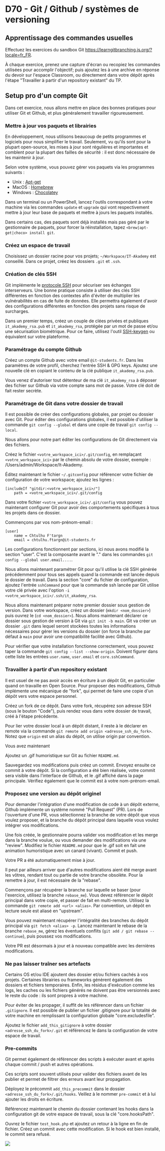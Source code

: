 # D70 - Git / Github / systèmes de versioning

## Apprentissage des commandes usuelles

Effectuez les exercices du sandbox Git https://learngitbranching.js.org/?locale=fr_FR.

À chaque exercice, prenez une capture d'écran ou recopiez les commandes utilisées pour accomplir l'objectif; puis ajoutez les à une archive en réponse du devoir sur l'espace Classroom, ou directement dans votre dépôt après l'étape "Travailler à partir d'un repository existant" du TP.

## Setup pro d'un compte Git

Dans cet exercice, nous allons mettre en place des bonnes pratiques pour utiliser Git et Github, et plus généralement travailler rigoureusement.

### Mettre à jour vos paquets et librairies

En développement, nous utilisons beaucoup de petits programmes et logiciels pour nous simplifier le travail. Seulement, vu qu'ils sont pour la plupart open-source, les mises à jour sont régulières et importantes et comblent pour la plupart des failles de sécurité : il est donc nécessaire de les maintenir à jour.

Selon votre système, vous pouvez gérer vos paquets via les programmes suivants :
  - Unix : [Apt-get](https://doc.ubuntu-fr.org/apt)
  - MacOS : [Homebrew](https://brew.sh/)
  - Windows : [Chocolatey](https://docs.chocolatey.org/en-us/getting-started)

Dans un terminal ou un PowerShell, lancez l'outils correspondant à votre machine via les commandes ```update``` et ```upgrade``` qui vont respectivement mettre à jour leur base de paquets et mettre à jours les paquets installés.

Dans certains cas, des paquets sont déjà installés mais pas géré par le gestionnaire de paquets, pour forcer la réinstallation, tapez ```<brew|apt-get|choco> install git```.

### Créez un espace de travail

Choisissez un dossier racine pour vos projets; ```~/Workspace/IT-Akademy``` est conseillé.
Dans ce projet, créez les dossiers ```.git``` et ```.ssh```.

### Création de clés SSH

Git implémente le [protocole SSH](https://www.ssh.com/academy/ssh/openssh#ssh-key-management) pour sécuriser ses échanges interserveurs.
Une bonne pratique consiste à utiliser des clés SSH différentes en fonction des contextes afin d'éviter de multiplier les vulnérabilités en cas de fuite de données. Elle permettra également d'avoir des configurations différentes en fonction des projets sans risque de surcharges.

Dans un premier temps, créez un couple de clées privées et publiques ```it_akademy_rsa.pub``` et ```it_akademy_rsa```, protégée par un mot de passe et/ou une sécurisation biométrique.
Pour ce faire, utilisez l'outil [SSH-keygen](https://www.ssh.com/academy/ssh/keygen) ou équivalent sur votre plateforme.

### Paramétrage du compte Github

Créez un compte Github avec votre email ```@it-students.fr```.
Dans les paramètres de votre profil, cherchez l'entrée SSH & GPG keys. Ajoutez une nouvelle clé en copiant le contenu de la clé publique ```it_akademy_rsa.pub```.

Vous venez d'autoriser tout détenteur de ma clé ```it_akademy_rsa``` à déposer des fichier sur Github via votre compte sans mot de passe. Votre clé doit de fait rester secrète.

### Paramétrage de Git dans votre dossier de travail

Il est possible de créer des configurations globales, par projet ou dossier avec Git. Pour éditer des configurations globales, il est possible d'utiliser la commande ```git config --global``` et dans une copie de travail ```git config --local```.

Nous allons pour notre part éditer les configurations de Git directement via des fichiers.

Créez le fichier ```<votre_workspace_ici>/.git/config```, en remplaçant ```<votre_workspace_ici>``` par le chemin absolu de votre dossier, exemple : /Users/admin/Workspace/It-Akademy.

Éditez maintenant le fichier ```~/.gitconfig``` pour référencer votre fichier de configuration de votre workspace; ajoutez les lignes :
```
[includeIf "gitdir:<votre_workspace_ici>/"]
    path = <votre_workspace_ici>/.git/config
```

Dans votre fichier ```<votre_workspace_ici>/.git/config``` vous pouvez maintenant configurer Git pour avoir des comportements spécifiques à tous les projets dans ce dossier.

Commençons par vos nom-prénom-email :
```
[user]
    name = Chtulhu F'targn
    email = chtulhu.ftargn@it-students.fr
```

Les configurations fonctionnent par sections, ici nous avons modifié la section "user". C'est la composante avant le "." dans les commandes ```git config --global user.email....```.

Nous allons maintenant paramétrer Git pour qu'il utilise la clé SSH générée précédemment pour tous ses appels quand la commande est lancée depuis le dossier de travail.
Dans la section "core" du fichier de configuration, ajoutez l'entrée ```sshCommand``` pour que la commande ssh lancée par Git utilise votre clé privée avec l'option ```-i <votre_workspace_ici>/.ssh/it_akademy_rsa```.

Nous allons maintenant préparer notre premier dossier sous gestion de version.
Dans votre workspace, créez un dossier (`mkdir <nom_dossier>`) puis ouvrez le (`cd <nom_dossier>`).
Nous allons maintenant déclarer ce dossier sous gestion de version à Git via `git init -b main`. Git va créer un dossier `.git` dans lequel seront stockées toutes les informations nécessaires pour gérer les versions du dossier (on force la branche par défaut à `main` pour avoir une compatibilité facilité avec Github).

Pour vérifier que votre installation fonctionne correctement, vous pouvez taper la commande ```git config --list --show-origin```. Doivent figurer dans cette liste les entrées `user.name`, `user.email` et `core.sshCommand`.

### Travailler à partir d'un repository existant

Il est usuel de ne pas avoir accès en écriture à un dépôt Git, en particulier quand on travaille en Open Source. Pour proposer des modifications, Github implémente une mécanique de "fork", qui permet de faire une copie d'un dépôt vers votre espace personnel.

Créez un fork de ce dépôt.
Dans votre fork, récupérez son adresse SSH (sous le bouton "Code"), puis rendez vous dans votre dossier de travail, créé à l'étape précédente.

Pour lier votre dossier local à un dépôt distant, il reste à le déclarer en remote via la commande ```git remote add origin <adresse_ssh_du_fork>```. Notez que `origin` est un alias du dépôt, on utilise origin par convention.


Vous avez maintenant


Ajoutez un .gif humoristique sur Git au fichier ```README.md```.

Sauvegardez vos modifications puis créez un commit. Envoyez ensuite ce commit à votre dépôt. Si la configuration a été bien réalisée, votre commit sera visible dans l'interface de Github, et le .gif affiché dans la page principale.
Vérifiez également que le commit est à votre nom-prénom-email.



### Proposez une version au dépôt originel

Pour demander l'intégration d'une modification de code à un dépôt externe, Github implémente un système nommé "Pull Request" (PR). Lors de l'ouverture d'une PR, vous sélectionnez la branche de votre dépôt que vous voulez proposer, et la branche du dépôt principal dans laquelle vous voulez intégrer vos modifications.

Une fois créée, le gestionnaire pourra valider vos modification et les merge dans la branche voulue, ou vous demander des modifications via une "review". Modifiez le fichier ```README.md``` pour que le .gif soit en fait une animation humoristique avec un canard (vivant). Commit et push.

Votre PR a été automatiquement mise à jour.

Il peut par ailleurs arriver que d'autres modifications aient été merge avant les vôtres, rendant tout ou partie de votre branche obsolète. Pour la remettre à jour, il est nécessaire de la "rebase".

Commençons par récupérer la branche sur laquelle se baser (pour l'exercice, utilisez la branche ```rebase_me```).
Vous devez référencer le dépôt principal dans votre copie, et passer de fait en multi-remote. Utilisez la commande ```git remote add <url> <alias>```. Par convention, un dépôt en lecture seule est aliasé en "upstream".

Vous pouvez maintenant récupérer l'intégralité des branches du dépôt principal via ```git fetch <alias> -p```. Lancez maintenant le rebase de la branche ```rebase_me```, gérez les éventuels conflits (```git add / git rebase --continue```), puis poussez vos modifications.

Votre PR est désormais à jour et à nouveau compatible avec les dernières modifications.

### Ne pas laisser traîner ses artefacts

Certains OS et/ou IDE ajoutent des dossier et/ou fichiers cachés à vos projets. Certaines librairies ou frameworks génèrent également des dossiers et fichiers temporaires.
Enfin, les résidus d'exécution comme les logs, les caches ou les fichiers générés ne doivent pas être versionnés avec le reste du code : ils sont propres à votre machine.

Pour éviter de les propager, il suffit de les référencer dans un fichier ```.gitignore```. Il est possible de publier un fichier .gitignore pour la totalité de votre machine en remplissant la configuration globale "core.excludesfile".

Ajoutez le fichier ```add_this_gitignore``` à votre dossier ```<adresse_ssh_du_fork>/.git``` et référencez le dans la configuration de votre espace de travail.

### Pre-commits

Git permet également de référencer des scripts à exécuter avant et après chaque commit / push et autres opérations.

Ces scripts sont souvent utilisés pour valider des fichiers avant de les publier et permet de filtrer des erreurs avant leur propagation.

Déployez le précommit ```add_this_precommit``` dans le dossier ```<adresse_ssh_du_fork>/.git/hooks```. Veillez à le nommer ```pre-commit``` et à lui ajouter les droits en écriture.

Référencez maintenant le chemin du dossier contenant les hooks dans la configuration git de votre espace de travail, sous la clé "core.hooksPath".

Ouvrez le fichier ```test_hook.php``` et ajoutez un retour à la ligne en fin de fichier. Créez un commit avec cette modification. Si le hook est bien installé, le commit sera refusé.



<img 
src='https://devhumor.com/content/uploads/images/October2019/git-push-origin-master-force.jpg'>

